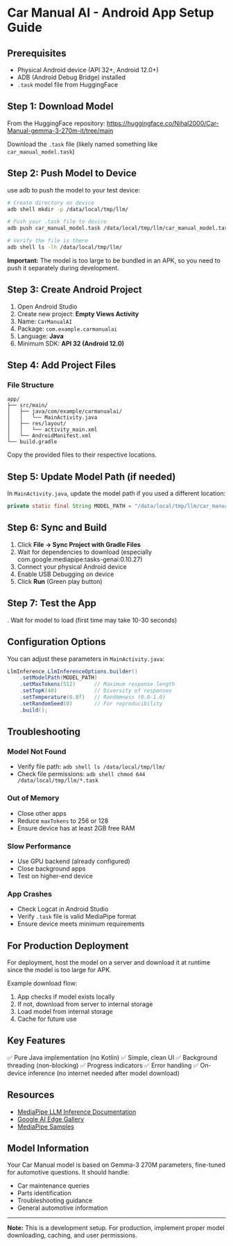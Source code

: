 # Car Manual AI - Android App Setup Guide

## Prerequisites
- Physical Android device (API 32+, Android 12.0+)
- ADB (Android Debug Bridge) installed
-  `.task` model file from HuggingFace

## Step 1: Download  Model
From the HuggingFace repository:
https://huggingface.co/Nihal2000/Car-Manual-gemma-3-270m-it/tree/main

Download the `.task` file (likely named something like `car_manual_model.task`)

## Step 2: Push Model to Device

use adb to push the model to your test device:

```bash
# Create directory on device
adb shell mkdir -p /data/local/tmp/llm/

# Push your .task file to device
adb push car_manual_model.task /data/local/tmp/llm/car_manual_model.task

# Verify the file is there
adb shell ls -lh /data/local/tmp/llm/
```

**Important:** The model is too large to be bundled in an APK, so you need to push it separately during development.

## Step 3: Create Android Project

1. Open Android Studio
2. Create new project: **Empty Views Activity**
3. Name: `CarManualAI`
4. Package: `com.example.carmanualai`
5. Language: **Java**
6. Minimum SDK: **API 32 (Android 12.0)**

## Step 4: Add Project Files

### File Structure
```
app/
├── src/main/
│   ├── java/com/example/carmanualai/
│   │   └── MainActivity.java
│   ├── res/layout/
│   │   └── activity_main.xml
│   └── AndroidManifest.xml
└── build.gradle
```

Copy the provided files to their respective locations.

## Step 5: Update Model Path (if needed)

In `MainActivity.java`, update the model path if you used a different location:

```java
private static final String MODEL_PATH = "/data/local/tmp/llm/car_manual_model.task";
```

## Step 6: Sync and Build

1. Click **File → Sync Project with Gradle Files**
2. Wait for dependencies to download (especially com.google.mediapipe:tasks-genai:0.10.27)
3. Connect your physical Android device
4. Enable USB Debugging on device
5. Click **Run** (Green play button)

## Step 7: Test the App

. Wait for model to load (first time may take 10-30 seconds)

## Configuration Options

You can adjust these parameters in `MainActivity.java`:

```java
LlmInference.LlmInferenceOptions.builder()
    .setModelPath(MODEL_PATH)
    .setMaxTokens(512)      // Maximum response length
    .setTopK(40)            // Diversity of responses
    .setTemperature(0.8f)   // Randomness (0.0-1.0)
    .setRandomSeed(0)       // For reproducibility
    .build();
```

## Troubleshooting

### Model Not Found
- Verify file path: `adb shell ls /data/local/tmp/llm/`
- Check file permissions: `adb shell chmod 644 /data/local/tmp/llm/*.task`

### Out of Memory
- Close other apps
- Reduce `maxTokens` to 256 or 128
- Ensure device has at least 2GB free RAM

### Slow Performance
- Use GPU backend (already configured)
- Close background apps
- Test on higher-end device

### App Crashes
- Check Logcat in Android Studio
- Verify `.task` file is valid MediaPipe format
- Ensure device meets minimum requirements

## For Production Deployment

For deployment, host the model on a server and download it at runtime since the model is too large for APK.

Example download flow:
1. App checks if model exists locally
2. If not, download from server to internal storage
3. Load model from internal storage
4. Cache for future use

## Key Features

✅ Pure Java implementation (no Kotlin)
✅ Simple, clean UI
✅ Background threading (non-blocking)
✅ Progress indicators
✅ Error handling
✅ On-device inference (no internet needed after model download)

## Resources

- [MediaPipe LLM Inference Documentation](https://ai.google.dev/edge/mediapipe/solutions/genai/llm_inference/android)
- [Google AI Edge Gallery](https://github.com/google-ai-edge/gallery)
- [MediaPipe Samples](https://github.com/google-ai-edge/mediapipe-samples)

## Model Information

Your Car Manual model is based on Gemma-3 270M parameters, fine-tuned for automotive questions. It should handle:
- Car maintenance queries
- Parts identification
- Troubleshooting guidance
- General automotive information

---

**Note:** This is a development setup. For production, implement proper model downloading, caching, and user permissions.
